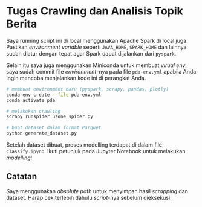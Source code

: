 # Tugas Crawling dan Analisis Topik Berita

Saya running script ini di local menggunakan Apache Spark di local juga.
Pastikan *environment variable* seperti `JAVA_HOME`, `SPARK_HOME` dan
lainnya sudah diatur dengan tepat agar Spark dapat dijalankan dari `pyspark`.

Selain itu saya juga menggunakan Miniconda untuk membuat *virual env*,
saya sudah commit file *environment*-nya pada file `pda-env.yml` apabila
Anda ingin mencoba menjalankan kode ini di perangkat Anda.

```bash
# membuat environment baru (pyspark, scrapy, pandas, plotly)
conda env create --file pda-env.yml
conda activate pda

# melakukan crawling
scrapy runspider uzone_spider.py

# buat dataset dalam format Parquet
python generate_dataset.py
```

Setelah dataset dibuat, proses modelling terdapat di dalam file `classify.ipynb`.
Ikuti petunjuk pada Jupyter Notebook untuk melakukan *modelling*!

## Catatan

Saya menggunakan *absolute path* untuk menyimpan hasil *scrapping* dan dataset.
Harap cek terlebih dahulu *script*-nya sebelum dieksekusi.
